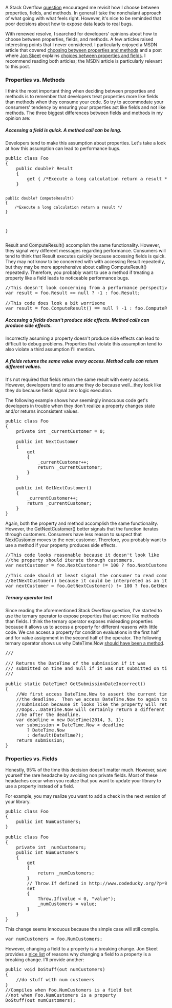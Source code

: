 A Stack Overflow <a href="http://stackoverflow.com/questions/21052437/are-these-two-lines-the-same-vs">question</a> encouraged me revisit how I choose between properties, fields, and methods. In general I take the nonchalant approach of what going with what feels right. However, it's nice to be reminded that poor decisions about how to expose data leads to real bugs.

With renewed resolve, I searched for developers' opinions about how to choose between properties, fields, and methods. A few articles raised interesting points that I never considered. I particularly enjoyed a MSDN article that covered <a href="http://msdn.microsoft.com/en-us/library/vstudio/ms229054(v=vs.100).aspx">choosing between properties and methods</a> and a post where <a href="http://stackoverflow.com/users/22656/jon-skeet">Jon Skeet</a> explains <a href="http://csharpindepth.com/Articles/Chapter8/PropertiesMatter.aspx">choices between properties and fields</a>. I recommend reading both articles; the MSDN article is particularly relevant to this post.

<!--more-->

<h3>Properties vs. Methods</h3>
I think the most important thing when deciding between properties and methods is to remember that developers treat properties more like fields than methods when they consume your code. So try to accommodate your consumers' tendency by ensuring your properties act like fields and not like methods.  The three biggest differences between fields and methods in my opinion are:
<h5>Accessing a field is quick. A method call can be long.</h5>
Developers tend to make this assumption about properties.  Let's take a look at how this assumption can lead to performance bugs.
<pre>
public class Foo
{
    public double? Result 
    {
        get { /*Execute a long calculation return a result */ }
    }

    public double? ComputeResult()
    {
        /*Execute a long calculation return a result */
    }
}
</pre>
<span style="background-color: #f5f5f5;">Result</span> and <span style="background-color: #f5f5f5;">ComputeResult()</span> accomplish the same functionality. However, they signal very different messages regarding performance. Consumers will tend to think that Result executes quickly because accessing fields is quick. They may not know to be concerned with with accessing Result repeatedly, but they may be more apprehensive about calling ComputeResult() repeatedly. Therefore, you probably want to use a method if treating a property like a field leads to noticeable performance bugs.
<pre>
//This doesn't look concerning from a performance perspective.
var result = foo.Result == null ? -1 : foo.Result;

//This code does look a bit worrisome
var result = foo.ComputeResult() == null ? -1 : foo.ComputeResult();</pre>
<h5>Accessing a fields doesn't produce side effects.  Method calls can produce side effects.</h5>
Incorrectly assuming a property doesn't produce side effects can lead to difficult to debug problems.  Properties that violate this assumption tend to also violate a third assumption I'll mention.
<h5>A fields returns the same value every access.  Method calls can return different values.</h5>
It's not required that fields return the same result with every access.  However, developers tend to assume they do because well...they look like they do because fields signal zero logic execution.

The following example shows how seemingly innocuous code get's developers in trouble when they don't realize a property changes state and/or returns inconsistent values.
<pre>
public class Foo
{
    private int _currentCustomer = 0;

    public int NextCustomer
    {
        get
        {
            _currentCustomer++;
            return _currentCustomer;
        }
    }

    public int GetNextCustomer()
    {
        _currentCustomer++;
        return _currentCustomer;
    }
}
</pre>

Again, both the property and method accomplish the same functionality.  However, the <span style="background-color: #f5f5f5;">GetNextCustomer()</span> better signals that the function iterates through customers.  Consumers have less reason to suspect that <span style="background-color: #f5f5f5;">NextCustomer</span> moves to the next customer.  Therefore, you probably want to use a method if your property produces side effects.
<pre>
//This code looks reasonable because it doesn't look like
//the property should iterate through customers.
var nextCustomer = foo.NextCustomer != 100 ? foo.NextCustomer : -1;

//This code should at least signal the consumer to read comments about 
//GetNextCustomer() because it could be interpreted as an iterator.
var nextCustomer = foo.GetNextCustomer() != 100 ? foo.GetNextCustomer() : -1
</pre>

<h5>Ternary operator test</h5>
Since reading the aforementioned Stack Overflow question, I've started to use the ternary operator to expose properties that act more like methods than fields.  I think the ternary operator exposes misleading properties because it allows us to access a property for different reasons with little code.  We can access a property for condition evaluations in the first half and for value assignment in the second half of the operator.  The following ternary operator shows us why <span style="background-color: #f5f5f5;">DateTime.Now</span> <a href="http://stackoverflow.com/questions/5437972/why-is-datetime-now-a-property-and-not-a-method">should have been a method</a>.
<pre>
/// <summary>
/// Returns the DateTime of the submission if it was 
/// submitted on time and null if it was not submitted on time.
/// </summary>
public static DateTime? GetSubmissionDateIncorrect()
{
    //We first access DateTime.Now to assert the current time is before 
    //the deadline.  Then we access DateTime.Now to again to assign variable
    //submission because it looks like the property will return the same value.  
    //Oops...DateTime.Now will certainly return a different value which may even
    //be after the deadline.
    var deadline = new DateTime(2014, 3, 1);
    var submission = DateTime.Now < deadline
        ? DateTime.Now
        : default(DateTime?);
    return submission;
}
</pre>
<h3>Properties vs. Fields</h3>
Honestly, 95% of the time this decision doesn't matter much. However, save yourself the rare headache by  avoiding non private fields.  Most of these headaches occur when you realize that you want to update your library to use a property instead of a field.

For example, you may realize you want to add a check in the next version of your library.

<pre>
public class Foo
{
    public int NumCustomers;
}

public class Foo
{
    private int _numCustomers;
    public int NumCustomers 
    {
        get 
        { 
            return _numCustomers; 
        }
        // Throw.If defined in http://www.codeducky.org/?p=95
        set 
        { 
            Throw<ArgumentOutOfRangeException>.If(value < 0, "value"); 
            _numCustomers = value; 
        }
    }
}
</pre>

This change seems innocuous because the simple case will still compile.
<pre>
var numCustomers = foo.NumCustomers;
</pre>

However, changing a field to a property is a breaking change.  Jon Skeet provides a <a href="http://csharpindepth.com/Articles/Chapter8/PropertiesMatter.aspx">nice list</a> of reasons why changing a field to a property is a breaking change.  I'll provide another:
<pre>
public void DoStuff(out numCustomers)
{
    //do stuff with num customers
}
//Compiles when Foo.NumCustomers is a field but
//not when Foo.NumCustomers is a property
DoStuff(out numCustomers);
</pre>
